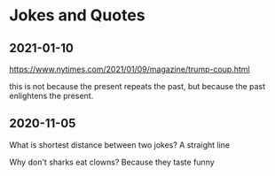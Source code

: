 # Jokes and Quotes

## 2021-01-10

https://www.nytimes.com/2021/01/09/magazine/trump-coup.html

this is not because the present repeats the past, but because the past enlightens the present.


## 2020-11-05

What is shortest distance between two jokes? A straight line

Why don't sharks eat clowns? Because they taste funny
